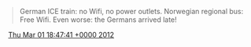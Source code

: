 > German ICE train: no Wifi, no power outlets\. Norwegian regional bus: Free Wifi\. Even worse: the Germans arrived late\!

<img src="../../media/tweet.ico" width="12" /> [Thu Mar 01 18:47:41 +0000 2012](https://twitter.com/DromerDenker/status/175291233319661569)